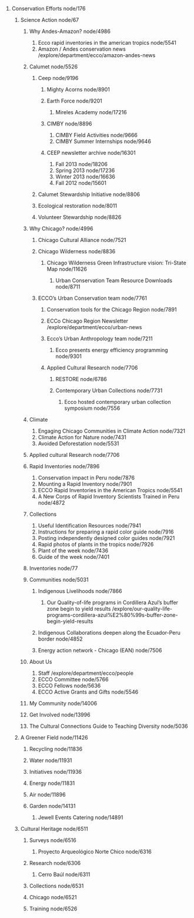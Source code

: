 1. Conservation Efforts node/176

    1. Science Action node/67

        1. Why Andes-Amazon? node/4986

            1. Ecco rapid inventories in the american tropics node/5541
            2. Amazon / Andes conservation news /explore/department/ecco/amazon-andes-news

        2. Calumet node/5526

            1. Ceep node/9196

                1. Mighty Acorns node/8901
                2. Earth Force node/9201

                    1. Mireles Academy node/17216

                3. CIMBY node/8896

                    1. CIMBY Field Activities node/9666
                    2. CIMBY Summer Internships node/9646

                4. CEEP newsletter archive node/16301

                    1. Fall 2013 node/18206
                    2. Spring 2013 node/17236
                    3. Winter 2013 node/16636
                    4. Fall 2012 node/15601

            2. Calumet Stewardship Initiative node/8806
            3. Ecological restoration node/8011
            4. Volunteer Stewardship node/8826

        3. Why Chicago? node/4996

            1. Chicago Cultural Alliance node/7521
            2. Chicago Wilderness node/8836

                1. Chicago Wilderness Green Infrastructure vision: Tri-State Map node/11626

                    1. Urban Conservation Team Resource Downloads node/8711

            3. ECCO’s Urban Conservation team node/7761

                1. Conservation tools for the Chicago Region node/7891
                2. ECCo Chicago Region Newsletter /explore/department/ecco/urban-news
                3. Ecco’s Urban Anthropology team node/7211

                    1. Ecco presents energy efficiency programming node/9301

                4. Applied Cultural Research node/7706

                    1. RESTORE node/6786
                    2. Contemporary Urban Collections node/7731

                        1. Ecco hosted contemporary urban collection symposium node/7556

        4. Climate

            1. Engaging Chicago Communities in Climate Action node/7321
            2. Climate Action for Nature node/7431
            3. Avoided Deforestation node/5531

        5. Applied cultural Research node/7706
        6. Rapid Inventories node/7896

            1. Conservation impact in Peru node/7876
            2. Mounting a Rapid Inventory node/7901
            3. ECCO Rapid Inventories in the American Tropics node/5541
            4. A New Corps of Rapid Inventory Scientists Trained in Peru node/4872

        7. Collections

            1. Useful Identification Resources node/7941
            2. Instructions for preparing a rapid color guide node/7916
            3. Posting independently designed color guides node/7921
            4. Rapid photos of plants in the tropics node/7926
            5. Plant of the week node/7436
            6. Guide of the week node/7401

        8. Inventories node/77
        9. Communities node/5031

            1. Indigenous Livelihoods node/7866

                1. Our Quality-of-life programs in Cordillera Azul’s buffer zone begin to yield results /explore/our-quality-life-programs-cordillera-azul%E2%80%99s-buffer-zone-begin-yield-results

            2. Indigenous Collaborations deepen along the Ecuador-Peru border node/4852
            3. Energy action network - Chicago (EAN) node/7506

        10. About Us

            1. Staff /explore/department/ecco/people
            2. ECCO Committee node/5766
            3. ECCO Fellows node/5636
            4. ECCO Active Grants and Gifts node/5546

        11. My Community node/14006
        12. Get Involved node/13996
        13. The Cultural Connections Guide to Teaching Diversity node/5036

    2. A Greener Field node/11426

        1. Recycling node/11836
        2. Water node/11931
        3. Initiatives node/11936
        4. Energy node/11831
        5. Air node/11896
        6. Garden node/14131

            1. Jewell Events Catering node/14891

    3. Cultural Heritage node/6511

        1. Surveys node/6516

            1. Proyecto Arqueológico Norte Chico node/6316

        2. Research node/6306

            1. Cerro Baúl node/6311

        3. Collections node/6531
        4. Chicago node/6521
        5. Training node/6526
